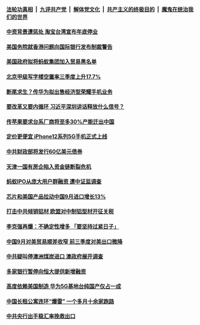 

####  [法轮功真相](../../../../basic/blob/master/README.md?t=10151831) &nbsp;|&nbsp; [九评共产党](../../../../9ping.md/blob/master/README.md?t=10151831) &nbsp;|&nbsp; [解体党文化](../../../../jtdwh.md/blob/master/README.md?t=10151831)  &nbsp;|&nbsp; [共产主义的终极目的](../../../../gczydzjmd.md/blob/master/README.md?t=10151831) &nbsp;|&nbsp; [魔鬼在统治我们的世界](../../../../mgztzwmdsj.md/blob/master/README.md?t=10151831) 

#### [中资背景遭惩处 淘宝台湾宣布年底停业](../pages/soh7/432295.md?t=10151831) 
#### [美国务院就香港问题向国际银行发布制裁警告](../pages/soh7/432223.md?t=10151831) 
#### [美国政府拟将蚂蚁集团加入贸易黑名单](../pages/soh7/432214.md?t=10151831) 
#### [北京甲级写字楼空置率三季度上升17.7%](../pages/soh7/432124.md?t=10151831) 
#### [断尾求生？传华为拟出售经济型荣耀手机业务](../pages/soh7/432112.md?t=10151831) 
#### [要改革又要内循环 习近平深圳讲话释放什么信号？](../pages/soh7/432094.md?t=10151831) 
#### [传苹果要求台系厂商将至多30%产能迁出中国](../pages/soh7/432058.md?t=10151831) 
#### [定价更便宜 iPhone12系列5G手机正式上线](../pages/soh7/431884.md?t=10151831) 
#### [中共财政部将发行60亿美元债券](../pages/soh7/431689.md?t=10151831) 
#### [天津一国有房企陷入资金链断裂危机](../pages/soh7/431680.md?t=10151831) 
#### [蚂蚁IPO从庞大用户群融资 遭中证监调查](../pages/soh7/431671.md?t=10151831) 
#### [芯片和美国产品拉动中国9月进口增长13% ](../pages/soh7/431659.md?t=10151831) 
#### [打击中共倾销铝材 欧盟对中制铝型材开征关税](../pages/soh7/431605.md?t=10151831) 
#### [李克强再爆：不确定性增多 「要坚持过紧日子」](../pages/soh7/431473.md?t=10151831) 
#### [中国9月对美贸易顺差收窄 前三季度对美出口微降](../pages/soh7/431449.md?t=10151831) 
#### [中共疑叫停澳洲煤炭进口 澳政府展开调查](../pages/soh7/431407.md?t=10151831) 
#### [多家银行暂停向恒大提供新增融资](../pages/soh7/431326.md?t=10151831) 
#### [高度依赖美国制造 华为5G基地台纯国产仅占一成](../pages/soh7/431323.md?t=10151831) 
#### [中国长租公寓连环“爆雷” 一个多月十余家跑路](../pages/soh7/431317.md?t=10151831) 
#### [中共央行出手稳汇率挽救出口](../pages/soh7/431284.md?t=10151831) 
